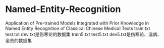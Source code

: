 # Named-Entity-Recognition
Application of Pre-trained Models Integrated with Prior Knowledge in Named Entity Recognition of Classical Chinese Medical Texts
train.txt test.txt dev.txt是伤寒论的数据集
train5.txt test5.txt dev5.txt是伤寒论、温病、金贵的数据集
